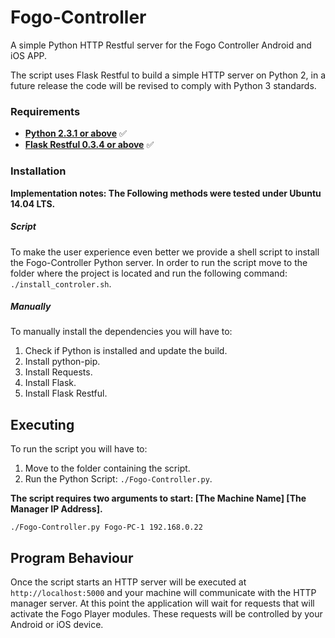 # Fogo-Controller
A simple Python HTTP Restful server for the Fogo Controller Android and iOS APP.

The script uses Flask Restful to build a simple HTTP server on Python 2, in a
future release the code will be revised to comply with Python 3 standards. 

### Requirements ###

* **[Python 2.3.1 or above](https://www.python.org/)** :white_check_mark:
* **[Flask Restful 0.3.4 or above](http://flask-restful-cn.readthedocs.io/en/0.3.4/)** :white_check_mark:

### Installation ###

**Implementation notes: The Following methods were tested under Ubuntu 14.04 LTS.**

##### Script #####

To make the user experience even better we provide a shell script to install the Fogo-Controller Python server.
In order to run the script move to the folder where the project is located and run the following command: `./install_controler.sh`.

##### Manually #####

To manually install the dependencies you will have to:

1. Check if Python is installed and update the build.
2. Install python-pip.
3. Install Requests.
4. Install Flask.
5. Install Flask Restful.

## Executing

To run the script you will have to:

1. Move to the folder containing the script.
2. Run the Python Script: `./Fogo-Controller.py`.

**The script requires two arguments to start: [The Machine Name] [The Manager IP Address].**

```
./Fogo-Controller.py Fogo-PC-1 192.168.0.22
```

## Program Behaviour

Once the script starts an HTTP server will be executed at `http://localhost:5000` and your machine will communicate with the HTTP manager server. At this point the application will wait for requests that will activate the Fogo Player modules. These requests will be controlled by your Android or iOS device.
